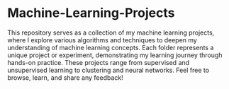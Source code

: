 # Machine-Learning-Projects
 This repository serves as a collection of my machine learning projects, where I explore various algorithms and techniques to deepen my understanding of machine learning concepts. Each folder represents a unique project or experiment, demonstrating my learning journey through hands-on practice. These projects range from supervised and unsupervised learning to clustering and neural networks. Feel free to browse, learn, and share any feedback!
